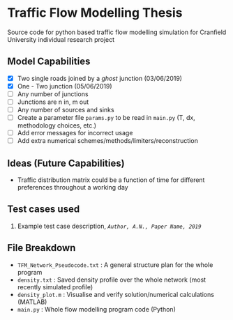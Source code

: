 # Traffic Flow Modelling Thesis
Source code for python based traffic flow modelling simulation for Cranfield University individual research project

## Model Capabilities
- [x] Two single roads joined by a *ghost* junction (03/06/2019)
- [x] One - Two junction (05/06/2019)
- [ ] Any number of junctions 
- [ ] Junctions are n in, m out
- [ ] Any number of sources and sinks
- [ ] Create a parameter file `params.py` to be read in `main.py` (T, dx, methodology choices, etc.)
- [ ] Add error messages for incorrect usage
- [ ] Add extra numerical schemes/methods/limiters/reconstruction

## Ideas \(Future Capabilities)
- Traffic distribution matrix could be a function of time for different preferences throughout a working day

## Test cases used
1. Example test case description, *`Author, A.N., Paper Name, 2019`*

## File Breakdown
- `TFM_Network_Pseudocode.txt` : A general structure plan for the whole program
- `density.txt` : Saved density profile over the whole network (most recently simulated profile)
- `density_plot.m` : Visualise and verify solution/numerical calculations (MATLAB)
- `main.py` : Whole flow modelling program code (Python)
